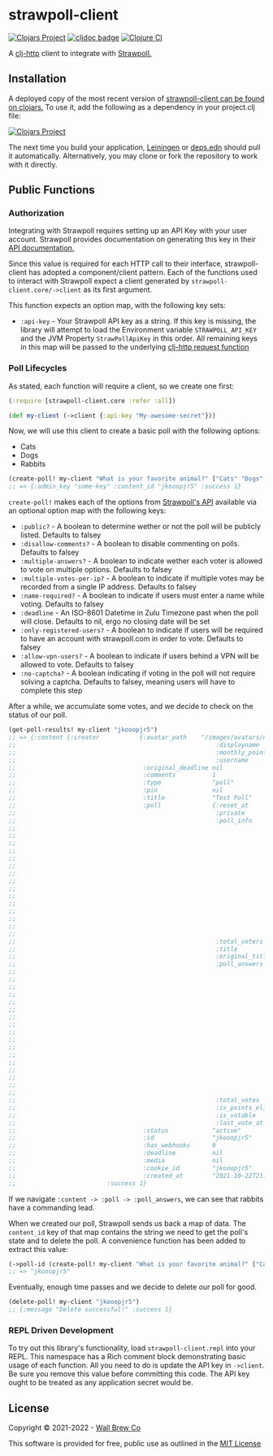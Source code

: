 # strawpoll-client

[![Clojars Project](https://img.shields.io/clojars/v/com.wallbrew/strawpoll-client.svg)](https://clojars.org/com.wallbrew/strawpoll-client)
[![cljdoc badge](https://cljdoc.org/badge/com.wallbrew/strawpoll-client)](https://cljdoc.org/d/com.wallbrew/strawpoll-client/CURRENT)
[![Clojure CI](https://github.com/Wall-Brew-Co/strawpoll-client/actions/workflows/clojure.yml/badge.svg)](https://github.com/Wall-Brew-Co/strawpoll-client/actions/workflows/clojure.yml)

A [clj-http](https://github.com/dakrone/clj-http) client to integrate with [Strawpoll.](https://strawpoll.com/en/)

## Installation

A deployed copy of the most recent version of [strawpoll-client can be found on clojars.](https://clojars.org/com.wallbrew/strawpoll-client)
To use it, add the following as a dependency in your project.clj file:

[![Clojars Project](https://clojars.org/com.wallbrew/strawpoll-client/latest-version.svg)](https://clojars.org/com.wallbrew/strawpoll-client)

The next time you build your application, [Leiningen](https://leiningen.org/) or [deps.edn](https://clojure.org/guides/deps_and_cli) should pull it automatically.
Alternatively, you may clone or fork the repository to work with it directly.

## Public Functions

### Authorization

Integrating with Strawpoll requires setting up an API Key with your user account.
Strawpoll provides documentation on generating this key in their [API documentation.](https://strawpoll.com/en/api-docs/authentication/)

Since this value is required for each HTTP call to their interface, strawpoll-client has adopted a component/client pattern.
Each of the functions used to interact with Strawpoll expect a client generated by `strawpoll-client.core/->client` as its first argument.

This function expects an option map, with the following key sets:

- `:api-key` - Your Strawpoll API key as a string.
             If this key is missing, the library will attempt to load the Environment variable `STRAWPOLL_API_KEY` and the JVM Property `StrawPollApiKey` in this order.
             All remaining keys in this map will be passed to the underlying [clj-http request function](https://github.com/dakrone/clj-http)

### Poll Lifecycles

As stated, each function will require a client, so we create one first:

```clojure
(:require [strawpoll-client.core :refer :all])

(def my-client (->client {:api-key "My-awesome-secret"}))
```

Now, we will use this client to create a basic poll with the following options:

- Cats
- Dogs
- Rabbits

```clojure
(create-poll! my-client "What is your favorite animal?" ["Cats" "Dogs" "Rabbits"])
;; => {:admin_key "some-key" :content_id "jkooopjr5" :success 1}
```

`create-poll!` makes each of the options from [Strawpoll's API](https://strawpoll.com/en/api-docs/create-poll/) available via an optional option map with the following keys:

- `:public?` - A boolean to determine wether or not the poll will be publicly listed. Defaults to falsey
- `:disallow-comments?` - A boolean to disable commenting on polls. Defaults to falsey
- `:multiple-answers?` - A boolean to indicate wether each voter is allowed to vote on multiple options. Defaults to falsey
- `:multiple-votes-per-ip?` - A boolean to indicate if multiple votes may be recorded from a single IP address. Defaults to falsey
- `:name-required?` - A boolean to indicate if users must enter a name while voting. Defaults to falsey
- `:deadline` - An ISO-8601 Datetime in Zulu Timezone past when the poll will close. Defaults to nil, ergo no closing date will be set
- `:only-registered-users?` - A boolean to indicate if users will be required to have an account with strawpoll.com in order to vote. Defaults to falsey
- `:allow-vpn-users?` - A boolean to indicate if users behind a VPN will be allowed to vote. Defaults to falsey
- `:no-captcha?` - A boolean indicating if voting in the poll will not require solving a captcha. Defaults to falsey, meaning users will have to complete this step

After a while, we accumulate some votes, and we decide to check on the status of our poll.

```clojure
(get-poll-results! my-client "jkooopjr5")
;; => {:content {:creator           {:avatar_path    "/images/avatars/nick-nichols.png"
;;                                                       :displayname    "Nick Nichols"
;;                                                       :monthly_points 0
;;                                                       :username       "nick-nichols"}
;;                                   :original_deadline nil
;;                                   :comments          1
;;                                   :type              "poll"
;;                                   :pin               nil
;;                                   :title             "Test Poll"
;;                                   :poll              {:reset_at           nil
;;                                                       :private            1
;;                                                       :poll_info          {:vpn                  0
;;                                                                            :description          nil
;;                                                                            :captcha              1
;;                                                                            :ma                   1
;;                                                                            :original_description nil
;;                                                                            :nsfw                 0
;;                                                                            :co                   1
;;                                                                            :creator_country_name "United States of America"
;;                                                                            :only_reg             0
;;                                                                            :ma_limit             nil
;;                                                                            :mip                  0
;;                                                                            :image                nil
;;                                                                            :edited_at            nil
;;                                                                            :show_results         1
;;                                                                            :enter_name           0
;;                                                                            :creator_country      "us"}
;;                                                       :total_voters       5850
;;                                                       :title              "What is your favorite animal?"
;;                                                       :original_title     nil
;;                                                       :poll_answers       [{:answer          "Cats"
;;                                                                             :id              "ub339by5f4e4"
;;                                                                             :original_answer nil
;;                                                                             :sorting         1
;;                                                                             :type            "text"
;;                                                                             :votes           50}
;;                                                                            {:answer          "Dogs"
;;                                                                             :id              "8xddpzqyq8dw"
;;                                                                             :original_answer nil
;;                                                                             :sorting         2
;;                                                                             :type            "text"
;;                                                                             :votes           900}
;;                                                                            {:answer          "Rabbits"
;;                                                                             :id              "12fdrhb67po0"
;;                                                                             :original_answer nil
;;                                                                             :sorting         3
;;                                                                             :type            "text"
;;                                                                             :votes           4900}]
;;                                                       :total_votes        0
;;                                                       :is_points_eligible 0
;;                                                       :is_votable         1
;;                                                       :last_vote_at       nil}
;;                                   :status            "active"
;;                                   :id                "jkooopjr5"
;;                                   :has_webhooks      0
;;                                   :deadline          nil
;;                                   :media             nil
;;                                   :cookie_id         "jkooopjr5"
;;                                   :created_at        "2021-10-22T21:37:34Z"}
;;                         :success 1}
```

If we navigate `:content -> :poll -> :poll_answers`, we can see that rabbits have a commanding lead.

When we created our poll, Strawpoll sends us back a map of data.
The `content_id` key of that map contains the string we need to get the poll's state and to delete the poll.
A convenience function has been added to extract this value:

```clojure
(->poll-id (create-poll! my-client "What is your favorite animal?" ["Cats" "Dogs" "Rabbits"]))
;; => "jkooopjr5"
```

Eventually, enough time passes and we decide to delete our poll for good.

```clojure
(delete-poll! my-client "jkooopjr5")
;; {:message "Delete successful!" :success 1}
```

### REPL Driven Development

To try out this library's functionality, load `strawpoll-client.repl` into your REPL.
This namespace has a Rich comment block demonstrating basic usage of each function.
All you need to do is update the API key in `->client`.
Be sure you remove this value before committing this code.
The API key ought to be treated as any application secret would be.

## License

Copyright © 2021-2022 - [Wall Brew Co](https://wallbrew.com/)

This software is provided for free, public use as outlined in the [MIT License](https://github.com/Wall-Brew-Co/strawpoll-client/blob/master/LICENSE)

